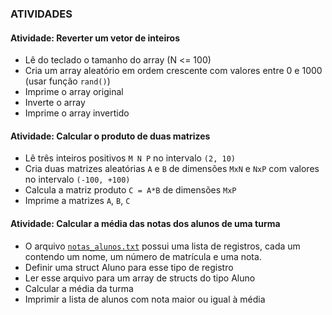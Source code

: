 ### ATIVIDADES

<a id="atividades"></a>
#### Atividade: Reverter um vetor de inteiros 

* Lê do teclado o tamanho do array (N <= 100)
* Cria um array aleatório em ordem crescente com valores entre 0 e 1000 (usar função `rand()`)
* Imprime o array original
* Inverte o array
* Imprime o array invertido


#### Atividade: Calcular o produto de duas matrizes

* Lê três inteiros positivos `M N P` no intervalo `(2, 10)`
* Cria duas matrizes aleatórias `A` e `B` de dimensões `MxN` e `NxP` com valores no intervalo `(-100, +100)`
* Calcula a matriz produto `C = A*B` de dimensões `MxP`
* Imprime a matrizes `A`, `B`, `C`




#### Atividade: Calcular a média das notas dos alunos de uma turma

* O arquivo [`notas_alunos.txt`](./src/notas_alunos.txt) possui uma lista de registros, cada um contendo um nome, um número de matrícula e uma nota.
* Definir uma struct Aluno para esse tipo de registro
* Ler esse arquivo para um array de structs do tipo Aluno
* Calcular a média da turma
* Imprimir a lista de alunos com nota maior ou igual à média